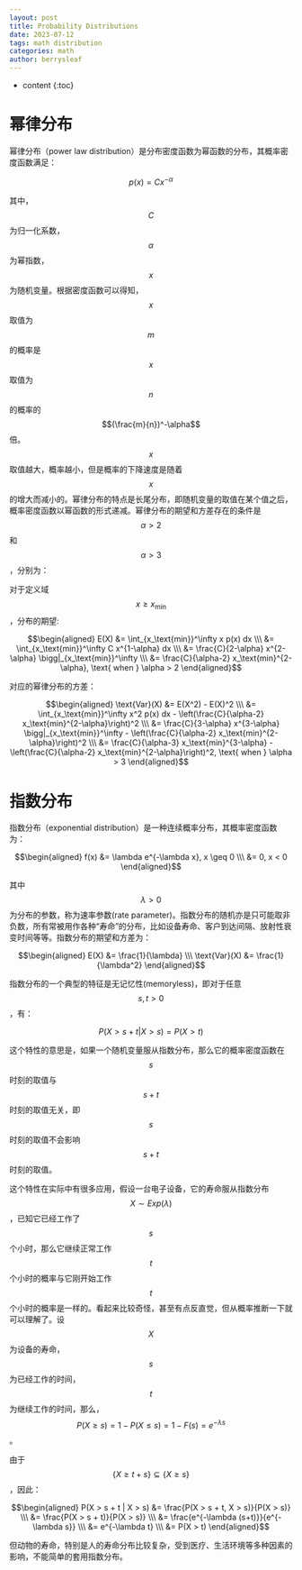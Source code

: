 ```yaml
---
layout: post
title: Probability Distributions
date: 2023-07-12
tags: math distribution
categories: math
author: berrysleaf
---
```

* content
{:toc}


# 幂律分布 
幂律分布（power law distribution）是分布密度函数为幂函数的分布，其概率密度函数满足：




$$
p(x) = C x^{-\alpha}
$$

其中，$$C$$ 为归一化系数，$$\alpha$$ 为幂指数，$$x$$ 为随机变量。根据密度函数可以得知，$$x$$ 取值为 $$m$$ 的概率是 $$x$$ 取值为 $$n$$ 的概率的 $$(\frac{m}{n})^-\alpha$$ 倍。$$x$$ 取值越大，概率越小，但是概率的下降速度是随着 $$x$$ 的增大而减小的。幂律分布的特点是长尾分布，即随机变量的取值在某个值之后，概率密度函数以幂函数的形式递减。幂律分布的期望和方差存在的条件是 $$\alpha > 2$$ 和 $$\alpha > 3$$，分别为：


对于定义域 $$x \geq x_\text{min}$$，分布的期望:

$$\begin{aligned}
E(X) &= \int_{x_\text{min}}^\infty x p(x) dx \\\
&= \int_{x_\text{min}}^\infty C x^{1-\alpha} dx \\\
&= \frac{C}{2-\alpha} x^{2-\alpha} \bigg|_{x_\text{min}}^\infty \\\
&= \frac{C}{\alpha-2} x_\text{min}^{2-\alpha}, \text{ when } \alpha > 2
\end{aligned}$$

对应的幂律分布的方差：

$$\begin{aligned}
\text{Var}(X) &= E(X^2) - E(X)^2 \\\
&= \int_{x_\text{min}}^\infty x^2 p(x) dx - \left(\frac{C}{\alpha-2} x_\text{min}^{2-\alpha}\right)^2 \\\
&= \frac{C}{3-\alpha} x^{3-\alpha} \bigg|_{x_\text{min}}^\infty - \left(\frac{C}{\alpha-2} x_\text{min}^{2-\alpha}\right)^2 \\\
&= \frac{C}{\alpha-3} x_\text{min}^{3-\alpha} - \left(\frac{C}{\alpha-2} x_\text{min}^{2-\alpha}\right)^2, \text{ when } \alpha > 3
\end{aligned}$$


# 指数分布 

指数分布（exponential distribution）是一种连续概率分布，其概率密度函数为：

$$\begin{aligned}
f(x) &= \lambda e^{-\lambda x}, x \geq 0 \\\
&= 0, x < 0
\end{aligned}$$

其中 $$\lambda > 0$$ 为分布的参数，称为速率参数(rate parameter)。指数分布的随机亦是只可能取非负数，所有常被用作各种“寿命”的分布，比如设备寿命、客户到达间隔、放射性衰变时间等等。指数分布的期望和方差为：

$$\begin{aligned}
E(X) &= \frac{1}{\lambda} \\\
\text{Var}(X) &= \frac{1}{\lambda^2}
\end{aligned}$$

指数分布的一个典型的特征是无记忆性(memoryless)，即对于任意 $$s, t > 0$$，有：

$$
P(X > s + t | X > s) = P(X > t)
$$

这个特性的意思是，如果一个随机变量服从指数分布，那么它的概率密度函数在 $$s$$ 时刻的取值与 $$s+t$$ 时刻的取值无关，即 $$s$$ 时刻的取值不会影响 $$s+t$$ 时刻的取值。

这个特性在实际中有很多应用，假设一台电子设备，它的寿命服从指数分布 $$X \sim Exp(\lambda)$$，已知它已经工作了 $$s$$ 个小时，那么它继续正常工作 $$t$$ 个小时的概率与它刚开始工作 $$t$$ 个小时的概率是一样的。看起来比较奇怪，甚至有点反直觉，但从概率推断一下就可以理解了。设 $$X$$ 为设备的寿命，$$s$$ 为已经工作的时间，$$t$$ 为继续工作的时间，那么，$$P(X \ge s)=1-P(X \le s)=1-F(s)=e^{-\lambda s}$$。

由于 $$\{X \ge t + s\} \subseteq \{X \ge s\}$$，因此：

$$\begin{aligned}
P(X > s + t | X > s) &= \frac{P(X > s + t, X > s)}{P(X > s)} \\\
&= \frac{P(X > s + t)}{P(X > s)} \\\
&= \frac{e^{-\lambda (s+t)}}{e^{-\lambda s}} \\\
&= e^{-\lambda t} \\\
&= P(X > t)
\end{aligned}$$

但动物的寿命，特别是人的寿命分布比较复杂，受到医疗、生活环境等多种因素的影响，不能简单的套用指数分布。